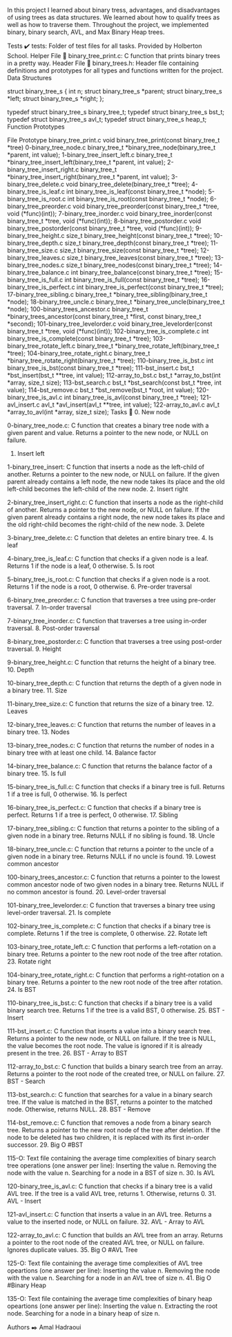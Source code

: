 In this project I learned about binary tress, advantages, and disadvantages of using trees as data structures. We learned about how to qualify trees as well as how to traverse them. Throughout the project, we implemented binary, binary search, AVL, and Max Binary Heap trees.

Tests ✔️
tests: Folder of test files for all tasks. Provided by Holberton School.
Helper File 🙌
binary_tree_print.c: C function that prints binary trees in a pretty way.
Header File 📁
binary_trees.h: Header file containing definitions and prototypes for all types and functions written for the project.
Data Structures

struct binary_tree_s
{
    int n;
    struct binary_tree_s *parent;
    struct binary_tree_s *left;
    struct binary_tree_s *right;
};

typedef struct binary_tree_s binary_tree_t;
typedef struct binary_tree_s bst_t;
typedef struct binary_tree_s avl_t;
typedef struct binary_tree_s heap_t;
Function Prototypes

File	Prototype
binary_tree_print.c	void binary_tree_print(const binary_tree_t *tree)
0-binary_tree_node.c	binary_tree_t *binary_tree_node(binary_tree_t *parent, int value);
1-binary_tree_insert_left.c	binary_tree_t *binary_tree_insert_left(binary_tree_t *parent, int value);
2-binary_tree_insert_right.c	binary_tree_t *binary_tree_insert_right(binary_tree_t *parent, int value);
3-binary_tree_delete.c	void binary_tree_delete(binary_tree_t *tree);
4-binary_tree_is_leaf.c	int binary_tree_is_leaf(const binary_tree_t *node);
5-binary_tree_is_root.c	int binary_tree_is_root(const binary_tree_t *node);
6-binary_tree_preorder.c	void binary_tree_preorder(const binary_tree_t *tree, void (*func)(int));
7-binary_tree_inorder.c	void binary_tree_inorder(const binary_tree_t *tree, void (*func)(int));
8-binary_tree_postorder.c	void binary_tree_postorder(const binary_tree_t *tree, void (*func)(int));
9-binary_tree_height.c	size_t binary_tree_height(const binary_tree_t *tree);
10-binary_tree_depth.c	size_t binary_tree_depth(const binary_tree_t *tree);
11-binary_tree_size.c	size_t binary_tree_size(const binary_tree_t *tree);
12-binary_tree_leaves.c	size_t binary_tree_leaves(const binary_tree_t *tree);
13-binary_tree_nodes.c	size_t binary_tree_nodes(const binary_tree_t *tree);
14-binary_tree_balance.c	int binary_tree_balance(const binary_tree_t *tree);
15-binary_tree_is_full.c	int binary_tree_is_full(const binary_tree_t *tree);
16-binary_tree_is_perfect.c	int binary_tree_is_perfect(const binary_tree_t *tree);
17-binary_tree_sibling.c	binary_tree_t *binary_tree_sibling(binary_tree_t *node);
18-binary_tree_uncle.c	binary_tree_t *binary_tree_uncle(binary_tree_t *node);
100-binary_trees_ancestor.c	binary_tree_t *binary_trees_ancestor(const binary_tree_t *first, const binary_tree_t *second);
101-binary_tree_levelorder.c	void binary_tree_levelorder(const binary_tree_t *tree, void (*func)(int));
102-binary_tree_is_complete.c	int binary_tree_is_complete(const binary_tree_t *tree);
103-binary_tree_rotate_left.c	binary_tree_t *binary_tree_rotate_left(binary_tree_t *tree);
104-binary_tree_rotate_right.c	binary_tree_t *binary_tree_rotate_right(binary_tree_t *tree);
110-binary_tree_is_bst.c	int binary_tree_is_bst(const binary_tree_t *tree);
111-bst_insert.c	bst_t *bst_insert(bst_t **tree, int value);
112-array_to_bst.c	bst_t *array_to_bst(int *array, size_t size);
113-bst_search.c	bst_t *bst_search(const bst_t *tree, int value);
114-bst_remove.c	bst_t *bst_remove(bst_t *root, int value);
120-binary_tree_is_avl.c	int binary_tree_is_avl(const binary_tree_t *tree);
121-avl_insert.c	avl_t *avl_insert(avl_t **tree, int value);
122-array_to_avl.c	avl_t *array_to_avl(int *array, size_t size);
Tasks 📃
0. New node

0-binary_tree_node.c: C function that creates a binary tree node with a given parent and value.
Returns a pointer to the new node, or NULL on failure.
1. Insert left

1-binary_tree_insert: C function that inserts a node as the left-child of another.
Returns a pointer to the new node, or NULL on failure.
If the given parent already contains a left node, the new node takes its place and the old left-child becomes the left-child of the new node.
2. Insert right

2-binary_tree_insert_right.c: C function that inserts a node as the right-child of another.
Returns a pointer to the new node, or NULL on failure.
If the given parent already contains a right node, the new node takes its place and the old right-child becomes the right-child of the new node.
3. Delete

3-binary_tree_delete.c: C function that deletes an entire binary tree.
4. Is leaf

4-binary_tree_is_leaf.c: C function that checks if a given node is a leaf.
Returns 1 if the node is a leaf, 0 otherwise.
5. Is root

5-binary_tree_is_root.c: C function that checks if a given node is a root.
Returns 1 if the node is a root, 0 otherwise.
6. Pre-order traversal

6-binary_tree_preorder.c: C function that traverses a tree using pre-order traversal.
7. In-order traversal

7-binary_tree_inorder.c: C function that traverses a tree using in-order traversal.
8. Post-order traversal

8-binary_tree_postorder.c: C function that traverses a tree using post-order traversal.
9. Height

9-binary_tree_height.c: C function that returns the height of a binary tree.
10. Depth

10-binary_tree_depth.c: C function that returns the depth of a given node in a binary tree.
11. Size

11-binary_tree_size.c: C function that returns the size of a binary tree.
12. Leaves

12-binary_tree_leaves.c: C function that returns the number of leaves in a binary tree.
13. Nodes

13-binary_tree_nodes.c: C function that returns the number of nodes in a binary tree with at least one child.
14. Balance factor

14-binary_tree_balance.c: C function that returns the balance factor of a binary tree.
15. Is full

15-binary_tree_is_full.c: C function that checks if a binary tree is full.
Returns 1 if a tree is full, 0 otherwise.
16. Is perfect

16-binary_tree_is_perfect.c: C function that checks if a binary tree is perfect.
Returns 1 if a tree is perfect, 0 otherwise.
17. Sibling

17-binary_tree_sibling.c: C function that returns a pointer to the sibling of a given node in a binary tree.
Returns NULL if no sibling is found.
18. Uncle

18-binary_tree_uncle.c: C function that returns a pointer to the uncle of a given node in a binary tree.
Returns NULL if no uncle is found.
19. Lowest common ancestor

100-binary_trees_ancestor.c: C function that returns a pointer to the lowest common ancestor node of two given nodes in a binary tree.
Returns NULL if no common ancestor is found.
20. Level-order traversal

101-binary_tree_levelorder.c: C function that traverses a binary tree using level-order traversal.
21. Is complete

102-binary_tree_is_complete.c: C function that checks if a binary tree is complete.
Returns 1 if the tree is complete, 0 otherwise.
22. Rotate left

103-binary_tree_rotate_left.c: C function that performs a left-rotation on a binary tree.
Returns a pointer to the new root node of the tree after rotation.
23. Rotate right

104-binary_tree_rotate_right.c: C function that performs a right-rotation on a binary tree.
Returns a pointer to the new root node of the tree after rotation.
24. Is BST

110-binary_tree_is_bst.c: C function that checks if a binary tree is a valid binary search tree.
Returns 1 if the tree is a valid BST, 0 otherwise.
25. BST - Insert

111-bst_insert.c: C function that inserts a value into a binary search tree.
Returns a pointer to the new node, or NULL on failure.
If the tree is NULL, the value becomes the root node.
The value is ignored if it is already present in the tree.
26. BST - Array to BST

112-array_to_bst.c: C function that builds a binary search tree from an array.
Returns a pointer to the root node of the created tree, or NULL on failure.
27. BST - Search

113-bst_search.c: C function that searches for a value in a binary search tree.
If the value is matched in the BST, returns a pointer to the matched node.
Otherwise, returns NULL.
28. BST - Remove

114-bst_remove.c: C function that removes a node from a binary search tree.
Returns a pointer to the new root node of the tree after deletion.
If the node to be deleted has two children, it is replaced with its first in-order successor.
29. Big O #BST

115-O: Text file containing the average time complexities of binary search tree operations (one answer per line):
Inserting the value n.
Removing the node with the value n.
Searching for a node in a BST of size n.
30. Is AVL

120-binary_tree_is_avl.c: C function that checks if a binary tree is a valid AVL tree.
If the tree is a valid AVL tree, returns 1.
Otherwise, returns 0.
31. AVL - Insert

121-avl_insert.c: C function that inserts a value in an AVL tree.
Returns a value to the inserted node, or NULL on failure.
32. AVL - Array to AVL

122-array_to_avl.c: C function that builds an AVL tree from an array.
Returns a pointer to the root node of the created AVL tree, or NULL on failure.
Ignores duplicate values.
35. Big O #AVL Tree

125-O: Text file containing the average time complexities of AVL tree opeartions (one answer per line):
Inserting the value n.
Removing the node with the value n.
Searching for a node in an AVL tree of size n.
41. Big O #Binary Heap

135-O: Text file containing the average time complexities of binary heap opeartions (one answer per line):
Inserting the value n.
Extracting the root node.
Searching for a node in a binary heap of size n.

Authors ✒️
Amal Hadraoui [<amalia8029>](https://github.com/amalia8029)
